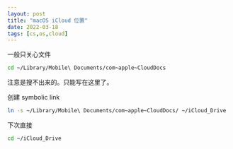 ```yaml
---
layout: post
title: "macOS iCloud 位置"
date: 2022-03-18
tags: [cs,os,cloud]
---
```


一般只关心文件 

```bash
cd ~/Library/Mobile\ Documents/com~apple~CloudDocs
```

注意是搜不出来的。只能写在这里了。

创建 symbolic link

```bash
ln -s ~/Library/Mobile\ Documents/com~apple~CloudDocs/ ~/iCloud_Drive
```

下次直接 

```bash
cd ~/iCloud_Drive 
```

